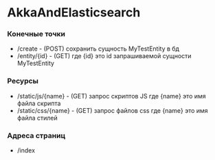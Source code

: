 # AkkaAndElasticsearch

### Конечные точки

- /create              - (POST) сохранить сущность MyTestEntity в бд
- /entity/{id}         - (GET) где {id} это id запрашиваемой сущности MyTestEntity

### Ресурсы

- /static/js/{name}    - (GET) запрос скриптов JS где {name} это имя файла скрипта
- /static/css/{name}   - (GET) запрос файлов css где {name} это имя файла стилей

### Адреса страниц

- /index
 
